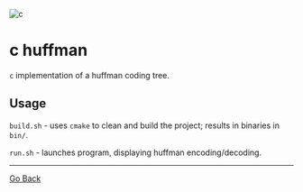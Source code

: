 ![c](https://github.com/dgj7/huffman/actions/workflows/c-build.yml/badge.svg)
# c huffman
`c` implementation of a huffman coding tree.

## Usage
`build.sh` - uses `cmake` to clean and build the project; results in binaries in `bin/`.

`run.sh` - launches program, displaying huffman encoding/decoding.

---
[Go Back](..)
